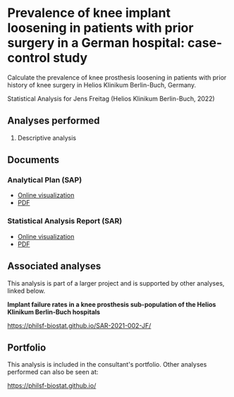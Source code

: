 # Prevalence of knee implant loosening in patients with prior surgery in a German hospital: case-control study

Calculate the prevalence of knee prosthesis loosening in patients with prior history of knee surgery in Helios Klinikum Berlin-Buch, Germany.

Statistical Analysis for Jens Freitag (Helios Klinikum Berlin-Buch, 2022)
<!-- Technical Report for Jens Freitag (Helios Klinikum Berlin-Buch, 2021) -->

## Analyses performed

1. Descriptive analysis

## Documents

### Analytical Plan (SAP)

<!-- - [Online visualization][sapviz-v02] -->
<!-- - [PDF][sappdf-v02] -->

- [Online visualization][sapviz-v01]
- [PDF][sappdf-v01]

### Statistical Analysis Report (SAR)

<!-- - [Online visualization][reportviz-v02] -->
<!-- - [PDF][pdf-v02] -->

- [Online visualization][reportviz-v01]
- [PDF][pdf-v01]

## Associated analyses

This analysis is part of a larger project and is supported by other analyses, linked below.

**Implant failure rates in a knee prosthesis sub-population of the Helios Klinikum Berlin-Buch hospitals**

<https://philsf-biostat.github.io/SAR-2021-002-JF/>

## Portfolio

This analysis is included in the consultant's portfolio.
Other analyses performed can also be seen at:

<https://philsf-biostat.github.io/>

<!-- --- -->

[sapviz-v01]: report/SAP-2022-032-JF-v01.md
[sapviz-v02]: report/SAP-2022-032-JF-v02.md
[sappdf-v01]: https://docs.google.com/viewer?url=https://github.com/philsf-biostat/SAR-2022-032-JF/raw/main/report/SAP-2022-032-JF-v01.pdf
[sappdf-v02]: https://docs.google.com/viewer?url=https://github.com/philsf-biostat/SAR-2022-032-JF/raw/main/report/SAP-2022-032-JF-v02.pdf

[reportviz-v01]: report/SAR-2022-032-JF-v01.md
[reportviz-v02]: report/SAR-2022-032-JF-v02.md
[pdf-v01]: https://docs.google.com/viewer?url=https://github.com/philsf-biostat/SAR-2022-032-JF/raw/main/report/SAR-2022-032-JF-v01.pdf
[pdf-v02]: https://docs.google.com/viewer?url=https://github.com/philsf-biostat/SAR-2022-032-JF/raw/main/report/SAR-2022-032-JF-v02.pdf
